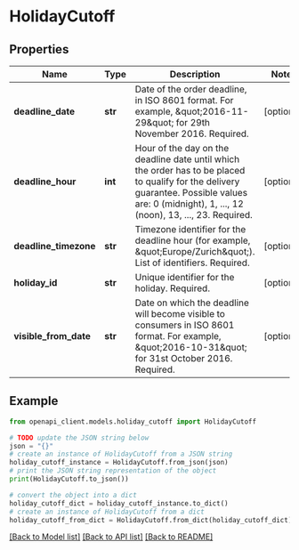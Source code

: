 # HolidayCutoff


## Properties

Name | Type | Description | Notes
------------ | ------------- | ------------- | -------------
**deadline_date** | **str** | Date of the order deadline, in ISO 8601 format. For example, \&quot;2016-11-29\&quot; for 29th November 2016. Required. | [optional] 
**deadline_hour** | **int** | Hour of the day on the deadline date until which the order has to be placed to qualify for the delivery guarantee. Possible values are: 0 (midnight), 1, ..., 12 (noon), 13, ..., 23. Required. | [optional] 
**deadline_timezone** | **str** | Timezone identifier for the deadline hour (for example, \&quot;Europe/Zurich\&quot;). List of identifiers. Required. | [optional] 
**holiday_id** | **str** | Unique identifier for the holiday. Required. | [optional] 
**visible_from_date** | **str** | Date on which the deadline will become visible to consumers in ISO 8601 format. For example, \&quot;2016-10-31\&quot; for 31st October 2016. Required. | [optional] 

## Example

```python
from openapi_client.models.holiday_cutoff import HolidayCutoff

# TODO update the JSON string below
json = "{}"
# create an instance of HolidayCutoff from a JSON string
holiday_cutoff_instance = HolidayCutoff.from_json(json)
# print the JSON string representation of the object
print(HolidayCutoff.to_json())

# convert the object into a dict
holiday_cutoff_dict = holiday_cutoff_instance.to_dict()
# create an instance of HolidayCutoff from a dict
holiday_cutoff_from_dict = HolidayCutoff.from_dict(holiday_cutoff_dict)
```
[[Back to Model list]](../README.md#documentation-for-models) [[Back to API list]](../README.md#documentation-for-api-endpoints) [[Back to README]](../README.md)


